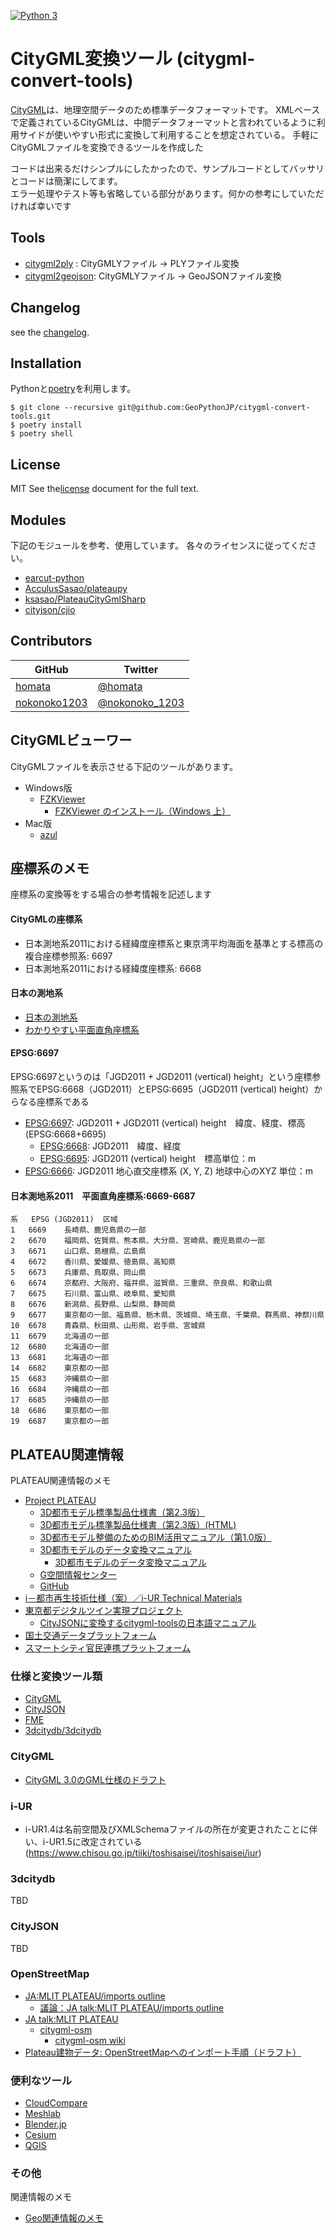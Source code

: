 [![Python 3](https://img.shields.io/badge/python-3-blue.svg)](https://www.python.org/) 

CityGML変換ツール (citygml-convert-tools)
===

[CityGML](https://www.mlit.go.jp/plateau/learning/)は、地理空間データのため標準データフォーマットです。
XMLベースで定義されているCityGMLは、中間データフォーマットと言われているように利用サイドが使いやすい形式に変換して利用することを想定されている。
手軽にCityGMLファイルを変換できるツールを作成した

コードは出来るだけシンプルにしたかったので、サンプルコードとしてバッサリとコードは簡潔にしてます。  
エラー処理やテスト等も省略している部分があります。何かの参考にしていただければ幸いです  

## Tools
* [citygml2ply](./citygml2ply/README.md) : CityGMLYファイル → PLYファイル変換 
* [citygml2geojson](./citygml2geojson/README.md): CityGMLYファイル → GeoJSONファイル変換

## Changelog
see the [changelog](./CHANGELOG.md).

Installation
---
Pythonと[poetry](https://python-poetry.org/)を利用します。

```
$ git clone --recursive git@github.com:GeoPythonJP/citygml-convert-tools.git
$ poetry install
$ poetry shell
```

License
---
MIT
See the[license](./LICENSE) document for the full text.

Modules
---
下記のモジュールを参考、使用しています。
各々のライセンスに従ってください。
* [earcut-python](https://github.com/joshuaskelly/earcut-python)
* [AcculusSasao/plateaupy](https://github.com/AcculusSasao/plateaupy)
* [ksasao/PlateauCityGmlSharp](https://github.com/ksasao/PlateauCityGmlSharp/)
* [cityjson/cjio](https://github.com/cityjson/cjio)


Contributors
---
| GitHub                                          | Twitter                                           | 
|-------------------------------------------------|---------------------------------------------------| 
| [homata](http://github.com/homata)              | [@homata](https://twitter.com/homata)             |
| [nokonoko1203](https://github.com/nokonoko1203) | [@nokonoko_1203](https://qiita.com/nokonoko_1203) |

CityGMLビューワー
---
CityGMLファイルを表示させる下記のツールがあります。

* Windows版
    * [FZKViewer](https://www.iai.kit.edu/1302.php)
        * [FZKViewer のインストール（Windows 上）](https://www.kkaneko.jp/tools/win/fzkviewer.html)
* Mac版
    * [azul](https://github.com/tudelft3d/azul)

座標系のメモ
---
座標系の変換等をする場合の参考情報を記述します

#### CityGMLの座標系
* 日本測地系2011における経緯度座標系と東京湾平均海面を基準とする標高の複合座標参照系: 6697
* 日本測地系2011における経緯度座標系: 6668

#### 日本の測地系
* [日本の測地系](https://www.gsi.go.jp/sokuchikijun/datum-main.html)
* [わかりやすい平面直角座標系](https://www.gsi.go.jp/sokuchikijun/jpc.html)

#### EPSG:6697
EPSG:6697というのは「JGD2011 + JGD2011 (vertical) height」という座標参照系でEPSG:6668（JGD2011）とEPSG:6695（JGD2011 (vertical) height）からなる座標系である

* [EPSG:6697](https://epsg.io/6697): JGD2011 + JGD2011 (vertical) height　緯度、経度、標高 (EPSG:6668+6695)
  * [EPSG:6668](https://epsg.io/6668): JGD2011　緯度、経度
  * [EPSG:6695](https://epsg.io/6695): JGD2011 (vertical) height　標高単位：m
* [EPSG:6666](https://epsg.io/6666):  JGD2011 地心直交座標系 (X, Y, Z) 地球中心のXYZ 単位：m

#### 日本測地系2011　平面直角座標系:6669-6687
```
系	EPSG (JGD2011)	区域
1	6669	長崎県、鹿児島県の一部
2	6670	福岡県、佐賀県、熊本県、大分県、宮崎県、鹿児島県の一部
3	6671	山口県、島根県、広島県
4	6672	香川県、愛媛県、徳島県、高知県
5	6673	兵庫県、鳥取県、岡山県
6	6674	京都府、大阪府、福井県、滋賀県、三重県、奈良県、和歌山県
7	6675	石川県、富山県、岐阜県、愛知県
8	6676	新潟県、長野県、山梨県、静岡県
9	6677	東京都の一部、福島県、栃木県、茨城県、埼玉県、千葉県、群馬県、神祭川県
10	6678	青森県、秋田県、山形県、岩手県、宮城県
11	6679	北海道の一部
12	6680	北海道の一部
13	6681	北海道の一部
14	6682	東京都の一部
15	6683	沖縄県の一部
16	6684	沖縄県の一部
17	6685	沖縄県の一部
18	6686	東京都の一部
19	6687	東京都の一部
```


PLATEAU関連情報
---
PLATEAU関連情報のメモ

* [Project PLATEAU](https://www.mlit.go.jp/plateau/)
    * [3D都市モデル標準製品仕様書（第2.3版）](https://www.mlit.go.jp/plateau/file/libraries/doc/plateau_doc_0001_ver02.pdf)
    * [3D都市モデル標準製品仕様書（第2.3版）(HTML)](https://www.mlit.go.jp/plateaudocument/)
    * [3D都市モデル整備のためのBIM活用マニュアル（第1.0版）](https://www.mlit.go.jp/plateau/file/libraries/doc/plateau_doc_0003_ver01.pdf)
    * [3D都市モデルのデータ変換マニュアル](https://www.mlit.go.jp/plateau/file/libraries/doc/plateau_doc_0007_ver01.pdf)
        * [3D都市モデルのデータ変換マニュアル](https://github.com/Project-PLATEAU/Data-Conversion-Manual-for-3D-City-Model)
    * [G空間情報センター](https://www.geospatial.jp/ckan/dataset/plateau)
    * [GitHub](https://github.com/Project-PLATEAU)
* [i－都市再生技術仕様（案）／i-UR Technical Materials](https://www.chisou.go.jp/tiiki/toshisaisei/itoshisaisei/iur/index.html)
* [東京都デジタルツイン実現プロジェクト](https://info.tokyo-digitaltwin.metro.tokyo.lg.jp/)
    * [CityJSONに変換するcitygml-toolsの日本語マニュアル](https://github.com/tokyo-digitaltwin/citygml-tools)
* [国土交通データプラットフォーム](https://www.mlit-data.jp/platform/)
* [スマートシティ官民連携プラットフォーム](https://www.mlit.go.jp/scpf/)

### 仕様と変換ツール類
* [CityGML](https://www.ogc.org/standards/citygml)
* [CityJSON](https://www.cityjson.org/)
* [FME](https://www.safe.com/fme/)
* [3dcitydb/3dcitydb](https://github.com/3dcitydb/3dcitydb)

### CityGML
* [CityGML 3.0のGML仕様のドラフト](https://www.ogc.org/standards/requests/257)

### i-UR
* i-UR1.4は名前空間及びXMLSchemaファイルの所在が変更されたことに伴い、i-UR1.5に改定されている (https://www.chisou.go.jp/tiiki/toshisaisei/itoshisaisei/iur)

### 3dcitydb
TBD

### CityJSON
TBD

### OpenStreetMap
* [JA:MLIT PLATEAU/imports outline](https://wiki.openstreetmap.org/wiki/JA:MLIT_PLATEAU/imports_outline)
  * [議論：JA talk:MLIT PLATEAU/imports outline](https://wiki.openstreetmap.org/wiki/JA_talk:MLIT_PLATEAU/imports_outline#既存データを編集していたマッパーへの、OSMメッセージ連絡の要否)
* [JA talk:MLIT PLATEAU](https://wiki.openstreetmap.org/wiki/JA_talk:MLIT_PLATEAU)
  * [citygml-osm](https://github.com/yuuhayashi/citygml-osm)
    * [citygml-osm wiki](https://github.com/yuuhayashi/citygml-osm/wiki/Transformation)
* [Plateau建物データ: OpenStreetMapへのインポート手順（ドラフト）](https://qiita.com/nyampire/items/1c10afdd36750c87154d)

### 便利なツール
* [CloudCompare](https://cloudcompare.org/)
* [Meshlab](https://www.meshlab.net/)
* [Blender.jp](https://blender.jp/)
* [Cesium](https://cesium.com/)
* [QGIS](https://qgis.org/)

### その他

関連情報のメモ
* [Geo関連情報のメモ](./GEOMEMO.md)

